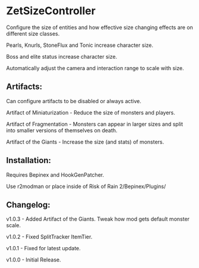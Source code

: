 # ZetSizeController

Configure the size of entities and how effective size changing effects are on different size classes.

Pearls, Knurls, StoneFlux and Tonic increase character size.

Boss and elite status increase character size.

Automatically adjust the camera and interaction range to scale with size.

## Artifacts:

Can configure artifacts to be disabled or always active.

Artifact of Miniaturization - Reduce the size of monsters and players.

Artifact of Fragmentation - Monsters can appear in larger sizes and split into smaller versions of themselves on death.

Artifact of the Giants - Increase the size (and stats) of monsters.

## Installation:

Requires Bepinex and HookGenPatcher.

Use r2modman or place inside of Risk of Rain 2/Bepinex/Plugins/

## Changelog:

v1.0.3 - Added Artifact of the Giants. Tweak how mod gets default monster scale.

v1.0.2 - Fixed SplitTracker ItemTier.

v1.0.1 - Fixed for latest update.

v1.0.0 - Initial Release.
